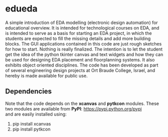 # edueda
A simple introduction of EDA modelling (electronic design automation) for educational overview.
It is intended for technological courses on EDA, and is intended to serve as a basis
for starting an EDA project, in which the students are expected to fill the missing details
and add more building blocks.
The GUI applications contained in this code are just rough sketches for how to start.
Nothing is really finalized.
The intention is to let the student get the idea of the python tkinter canvas and text widgets and how
they can be used for designing EDA placement and floorplanning systems.
It also exhibits object oriented disciplines.
The code has been developed as part of several engineering design projects at Ort Braude College, Israel,
and hereby is made available for public use. 

## Dependencies
Note that the code depends on the **xcanvas** and **pytkcon** modules.
These two modules are available from **PyPI**:
https://pypi.python.org/pypi
<br/>
and are easily installed using:
1. pip install xcanvas
2. pip install pytkcon

